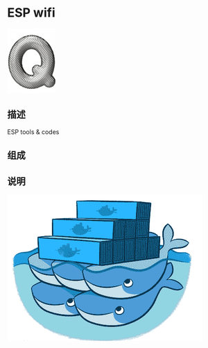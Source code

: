# ESP wifi

[![sites](docs/Q.png)](http://www.qitas.cn)

## 描述

ESP tools & codes

## 组成


## 说明



[![docker Logo](docs/docker.png)](http://www.os-q.com)
